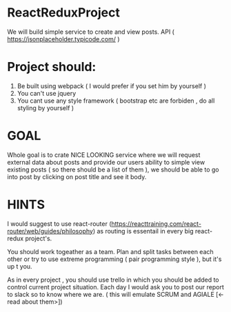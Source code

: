 # ReactReduxProject

We will build simple service to create and view posts.
API ( https://jsonplaceholder.typicode.com/ )

# Project should:

1) Be built using webpack ( I would prefer if you set him by yourself )
2) You can't use jquery
3) You cant use any style framework ( bootstrap etc are forbiden , do all styling by yourself )

# GOAL

Whole goal is to crate NICE LOOKING service where we will request external data about posts and provide our users ability to
simple view existing posts ( so there should be a list of them ), we should be able to go into post by clicking on post title and see it body.

# HINTS
I would suggest to use react-router (https://reacttraining.com/react-router/web/guides/philosophy) as routing is essentail in every big react-redux project's.

You should work togeather as a team. Plan and split tasks between each other or try to use extreme programming ( pair programming style ), but it's up t you.

As in every project , you should use trello in which you should be added to control current project situation.
Each day I would ask you to post our report to slack so to know where we are. ( this will emulate SCRUM and AGIALE [<- read about them>])
